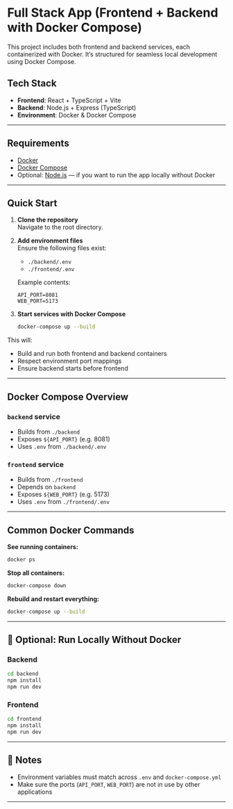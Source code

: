# Full Stack App (Frontend + Backend with Docker Compose)

This project includes both frontend and backend services, each containerized with Docker. It’s structured for seamless local development using Docker Compose.

## Tech Stack

- **Frontend**: React + TypeScript + Vite
- **Backend**: Node.js + Express (TypeScript)
- **Environment**: Docker & Docker Compose

---

##  Requirements

- [Docker](https://www.docker.com/)
- [Docker Compose](https://docs.docker.com/compose/)
- Optional: [Node.js](https://nodejs.org/) — if you want to run the app locally without Docker

---

##  Quick Start

1. **Clone the repository**  
   Navigate to the root directory.

2. **Add environment files**  
   Ensure the following files exist:

    - `./backend/.env`
    - `./frontend/.env`

   Example contents:

   ```env
   API_PORT=8081
   WEB_PORT=5173
   ```

3. **Start services with Docker Compose**

   ```bash
   docker-compose up --build
   ```

This will:
- Build and run both frontend and backend containers
- Respect environment port mappings
- Ensure backend starts before frontend

---

## Docker Compose Overview

### `backend` service

- Builds from `./backend`
- Exposes `${API_PORT}` (e.g. 8081)
- Uses `.env` from `./backend/.env`

### `frontend` service

- Builds from `./frontend`
- Depends on `backend`
- Exposes `${WEB_PORT}` (e.g. 5173)
- Uses `.env` from `./frontend/.env`

---

##  Common Docker Commands

**See running containers:**

```bash
docker ps
```

**Stop all containers:**

```bash
docker-compose down
```

**Rebuild and restart everything:**

```bash
docker-compose up --build
```

---

## 🧰 Optional: Run Locally Without Docker

### Backend

```bash
cd backend
npm install
npm run dev
```

### Frontend

```bash
cd frontend
npm install
npm run dev
```

---

## 📌 Notes

- Environment variables must match across `.env` and `docker-compose.yml`
- Make sure the ports (`API_PORT`, `WEB_PORT`) are not in use by other applications

---
